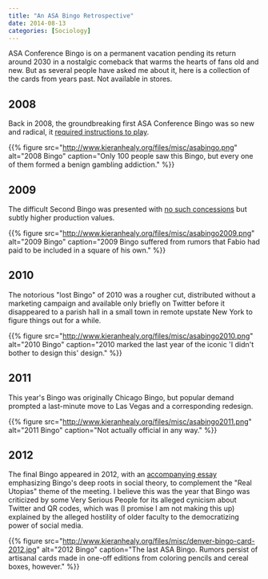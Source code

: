 ```yaml
---
title: "An ASA Bingo Retrospective"
date: 2014-08-13
categories: [Sociology]
---
```


ASA Conference Bingo is on a permanent vacation pending its return around 2030 in a nostalgic comeback that warms the hearts of fans old and new. But as several people have asked me about it, here is a collection of the cards from years past. Not available in stores.

## 2008
Back in 2008, the groundbreaking first ASA Conference Bingo was so new and radical, it [required instructions to play](http://kieranhealy.org/blog/archives/2008/07/30/play-along/). 

{{% figure src="http://www.kieranhealy.org/files/misc/asabingo.png" alt="2008 Bingo" caption="Only 100 people saw this Bingo, but every one of them formed a benign gambling addiction." %}}

## 2009
The difficult Second Bingo was presented with [no such concessions](http://kieranhealy.org/blog/archives/2009/08/05/asa-bingo-2009/) but subtly higher production values. 

{{% figure src="http://www.kieranhealy.org/files/misc/asabingo2009.png" alt="2009 Bingo" caption="2009 Bingo suffered from rumors that Fabio had paid to be included in a square of his own." %}}

## 2010
The notorious "lost Bingo" of 2010 was a rougher cut, distributed without a marketing campaign and available only briefly on Twitter before it disappeared to a parish  hall in a small town in remote upstate New York to figure things out for a while.

{{% figure src="http://www.kieranhealy.org/files/misc/asabingo2010.png" alt="2010 Bingo" caption="2010 marked the last year of the iconic 'I didn't bother to design this' design." %}}

## 2011
This year's Bingo was originally Chicago Bingo, but popular demand prompted a last-minute move to Las Vegas and a corresponding redesign. 

{{% figure src="http://www.kieranhealy.org/files/misc/asabingo2011.png" alt="2011 Bingo" caption="Not actually official in any way." %}}


## 2012
The final Bingo appeared in 2012, with an [accompanying essay](http://kieranhealy.org/blog/archives/2012/08/13/bingo-in-utopia/) emphasizing Bingo's deep roots in social theory, to complement the "Real Utopias" theme of the meeting. I believe this was the year that Bingo was criticized by some Very Serious People for its alleged cynicism about Twitter and QR codes, which was (I promise I am not making this up) explained by the alleged hostility of older faculty to the democratizing power of social media.

{{% figure src="http://www.kieranhealy.org/files/misc/denver-bingo-card-2012.jpg" alt="2012 Bingo" caption="The last ASA Bingo. Rumors persist of artisanal cards made in one-off editions from coloring pencils and cereal boxes, however." %}}


